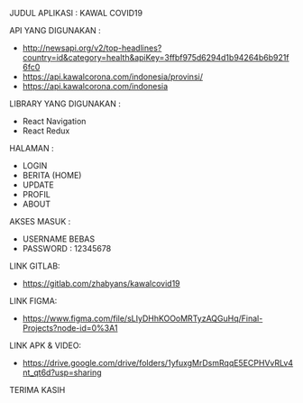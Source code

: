 JUDUL APLIKASI : KAWAL COVID19

API YANG DIGUNAKAN : 
- http://newsapi.org/v2/top-headlines?country=id&category=health&apiKey=3ffbf975d6294d1b94264b6b921f6fc0
- https://api.kawalcorona.com/indonesia/provinsi/
- https://api.kawalcorona.com/indonesia

LIBRARY YANG DIGUNAKAN :
- React Navigation
- React Redux

HALAMAN :
- LOGIN
- BERITA (HOME)
- UPDATE
- PROFIL
- ABOUT

AKSES MASUK :
- USERNAME BEBAS
- PASSWORD : 12345678

LINK GITLAB:
- https://gitlab.com/zhabyans/kawalcovid19

LINK FIGMA:
- https://www.figma.com/file/sLIyDHhKOOoMRTyzAQGuHq/Final-Projects?node-id=0%3A1

LINK APK & VIDEO:
- https://drive.google.com/drive/folders/1yfuxgMrDsmRqqE5ECPHVvRLv4nt_qt6d?usp=sharing

TERIMA KASIH